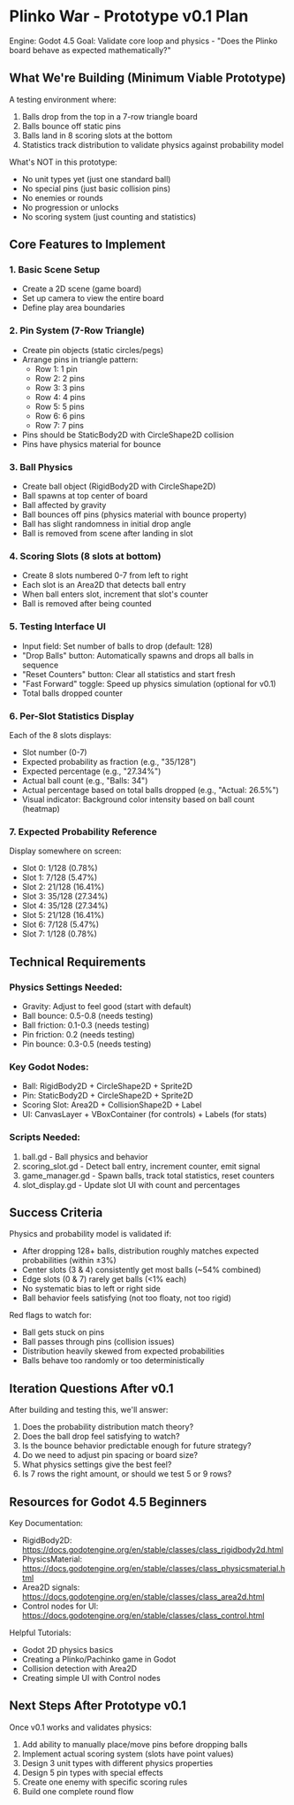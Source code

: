 # Plinko War - Prototype v0.1 Plan
Engine: Godot 4.5
Goal: Validate core loop and physics - "Does the Plinko board behave as expected mathematically?"

## What We're Building (Minimum Viable Prototype)

A testing environment where:
1. Balls drop from the top in a 7-row triangle board
2. Balls bounce off static pins
3. Balls land in 8 scoring slots at the bottom
4. Statistics track distribution to validate physics against probability model

What's NOT in this prototype:
- No unit types yet (just one standard ball)
- No special pins (just basic collision pins)
- No enemies or rounds
- No progression or unlocks
- No scoring system (just counting and statistics)

## Core Features to Implement

### 1. Basic Scene Setup
- Create a 2D scene (game board)
- Set up camera to view the entire board
- Define play area boundaries

### 2. Pin System (7-Row Triangle)
- Create pin objects (static circles/pegs)
- Arrange pins in triangle pattern:
  - Row 1: 1 pin
  - Row 2: 2 pins
  - Row 3: 3 pins
  - Row 4: 4 pins
  - Row 5: 5 pins
  - Row 6: 6 pins
  - Row 7: 7 pins
- Pins should be StaticBody2D with CircleShape2D collision
- Pins have physics material for bounce

### 3. Ball Physics
- Create ball object (RigidBody2D with CircleShape2D)
- Ball spawns at top center of board
- Ball affected by gravity
- Ball bounces off pins (physics material with bounce property)
- Ball has slight randomness in initial drop angle
- Ball is removed from scene after landing in slot

### 4. Scoring Slots (8 slots at bottom)
- Create 8 slots numbered 0-7 from left to right
- Each slot is an Area2D that detects ball entry
- When ball enters slot, increment that slot's counter
- Ball is removed after being counted

### 5. Testing Interface UI
- Input field: Set number of balls to drop (default: 128)
- "Drop Balls" button: Automatically spawns and drops all balls in sequence
- "Reset Counters" button: Clear all statistics and start fresh
- "Fast Forward" toggle: Speed up physics simulation (optional for v0.1)
- Total balls dropped counter

### 6. Per-Slot Statistics Display
Each of the 8 slots displays:
- Slot number (0-7)
- Expected probability as fraction (e.g., "35/128")
- Expected percentage (e.g., "27.34%")
- Actual ball count (e.g., "Balls: 34")
- Actual percentage based on total balls dropped (e.g., "Actual: 26.5%")
- Visual indicator: Background color intensity based on ball count (heatmap)

### 7. Expected Probability Reference
Display somewhere on screen:
- Slot 0: 1/128 (0.78%)
- Slot 1: 7/128 (5.47%)
- Slot 2: 21/128 (16.41%)
- Slot 3: 35/128 (27.34%)
- Slot 4: 35/128 (27.34%)
- Slot 5: 21/128 (16.41%)
- Slot 6: 7/128 (5.47%)
- Slot 7: 1/128 (0.78%)

## Technical Requirements

### Physics Settings Needed:
- Gravity: Adjust to feel good (start with default)
- Ball bounce: 0.5-0.8 (needs testing)
- Ball friction: 0.1-0.3 (needs testing)
- Pin friction: 0.2 (needs testing)
- Pin bounce: 0.3-0.5 (needs testing)

### Key Godot Nodes:
- Ball: RigidBody2D + CircleShape2D + Sprite2D
- Pin: StaticBody2D + CircleShape2D + Sprite2D
- Scoring Slot: Area2D + CollisionShape2D + Label
- UI: CanvasLayer + VBoxContainer (for controls) + Labels (for stats)

### Scripts Needed:
1. ball.gd - Ball physics and behavior
2. scoring_slot.gd - Detect ball entry, increment counter, emit signal
3. game_manager.gd - Spawn balls, track total statistics, reset counters
4. slot_display.gd - Update slot UI with count and percentages

## Success Criteria

Physics and probability model is validated if:
- After dropping 128+ balls, distribution roughly matches expected probabilities (within ±3%)
- Center slots (3 & 4) consistently get most balls (~54% combined)
- Edge slots (0 & 7) rarely get balls (<1% each)
- No systematic bias to left or right side
- Ball behavior feels satisfying (not too floaty, not too rigid)

Red flags to watch for:
- Ball gets stuck on pins
- Ball passes through pins (collision issues)
- Distribution heavily skewed from expected probabilities
- Balls behave too randomly or too deterministically

## Iteration Questions After v0.1

After building and testing this, we'll answer:
1. Does the probability distribution match theory?
2. Does the ball drop feel satisfying to watch?
3. Is the bounce behavior predictable enough for future strategy?
4. Do we need to adjust pin spacing or board size?
5. What physics settings give the best feel?
6. Is 7 rows the right amount, or should we test 5 or 9 rows?

## Resources for Godot 4.5 Beginners

Key Documentation:
- RigidBody2D: https://docs.godotengine.org/en/stable/classes/class_rigidbody2d.html
- PhysicsMaterial: https://docs.godotengine.org/en/stable/classes/class_physicsmaterial.html
- Area2D signals: https://docs.godotengine.org/en/stable/classes/class_area2d.html
- Control nodes for UI: https://docs.godotengine.org/en/stable/classes/class_control.html

Helpful Tutorials:
- Godot 2D physics basics
- Creating a Plinko/Pachinko game in Godot
- Collision detection with Area2D
- Creating simple UI with Control nodes

## Next Steps After Prototype v0.1

Once v0.1 works and validates physics:
1. Add ability to manually place/move pins before dropping balls
2. Implement actual scoring system (slots have point values)
3. Design 3 unit types with different physics properties
4. Design 5 pin types with special effects
5. Create one enemy with specific scoring rules
6. Build one complete round flow